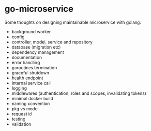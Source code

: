 # go-microservice

Some thoughts on designing maintainable microservice with golang.

- background worker
- config
- controller, model, service and repository
- database (migration etc)
- dependency management
- documentation
- error handling
- goroutines termination
- graceful shutdown
- health endpoint
- internal service call
- logging
- middlewares (authentication, roles and scopes, invalidating tokens)
- minimal docker build
- naming convention
- pkg vs model
- request id
- testing
- validation
